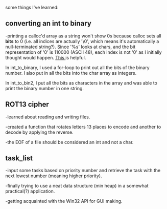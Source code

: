some things I've learned:    
    
<b>converting an int to binary</b>    
---   
-printing a calloc'd array as a string won't show 0s because calloc sets all <b>bits</b> to 0 (i.e. all indices are actually '\0', which means it's automatically a null-terminated string?). 
Since '%s' looks at chars, and the bit representation of '0' is 110000 (ASCII 48), each index is not '0' as I initially thought would happen.
<a href='http://stackoverflow.com/questions/17975575/difference-between-binary-zeros-and-ascii-character-zero'> This </a> is helpful.    
    
In int_to_binary, I used a for-loop to print out all the bits of the binary number. I also put in all the bits into the char array as integers.    
    
In int_to_bin2, I put all the bits as characters in the array and was able to print the binary number in one string.    

<b>ROT13 cipher </b>   
---    
-learned about reading and writing files.    

-created a function that rotates letters 13 places to encode and another to decode by applying the reverse.  

-the EOF of a file should be considered an int and not a char.
    
<b>task_list   </b> 
---   
-input some tasks based on priority number and retrieve the task with the next lowest number (meaning higher priority).    
    
-finally trying to use a neat data structure (min heap) in a somewhat practical(?) application.    
    
-getting acquainted with the Win32 API for GUI making.
